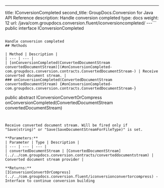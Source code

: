 ---
title: IConversionCompleted
second_title: GroupDocs.Conversion for Java API Reference
description: Handle conversion completed
type: docs
weight: 12
url: /java/com.groupdocs.conversion.fluent/iconversioncompleted/
---```
public interface IConversionCompleted
```

Handle conversion completed
## Methods

| Method | Description |
| --- | --- |
| [onConversionCompleted(ConvertedDocumentStream convertedDocumentStream)](#onConversionCompleted-com.groupdocs.conversion.contracts.ConvertedDocumentStream-) | Receive converted document stream. |
### onConversionCompleted(ConvertedDocumentStream convertedDocumentStream) {#onConversionCompleted-com.groupdocs.conversion.contracts.ConvertedDocumentStream-}
```
public abstract IConversionConvertOrCompress onConversionCompleted(ConvertedDocumentStream convertedDocumentStream)
```


Receive converted document stream. Will be fired only if "Save(string)" or "Save(SaveDocumentStreamForFileType)" is set.

**Parameters:**
| Parameter | Type | Description |
| --- | --- | --- |
| convertedDocumentStream | [ConvertedDocumentStream](../../com.groupdocs.conversion.contracts/converteddocumentstream) | Converted document stream provider |

**Returns:**
[IConversionConvertOrCompress](../../com.groupdocs.conversion.fluent/iconversionconvertorcompress) - Interface to continue conversion building
